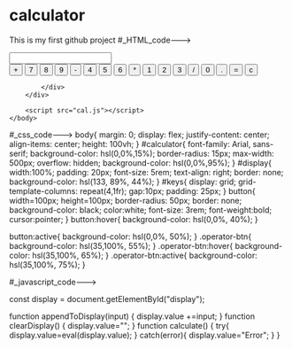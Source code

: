 # calculator
This is my first github project
#_HTML_code--->
<!DOCTYPE html>
<html lang="en">
    <head>
        <meta charset="UTF-8">
        <meta http-equiv="X-UA-Compatible" content="IE=edge">
        <meta name="viewport" content="width=device-width,initial-scale=1.0">
        <title img src="calculator.jpg">
            calculator
        </title>
        <link rel="stylesheet" href="style.css">
    </head>
    <body>
        <div id="calculator">
            <input id="display" readonly>
            <div id="keys">
                <button onclick="appendToDisplay('+')" class="operator-btn">+</button>
                <button onclick="appendToDisplay('7')">7</button>
                <button onclick="appendToDisplay('8')">8</button>
                <button onclick="appendToDisplay('9')">9</button>
                <button onclick="appendToDisplay('-')" class="operator-btn">-</button>
                <button onclick="appendToDisplay('4')">4</button>
                <button onclick="appendToDisplay('5')">5</button>
                <button onclick="appendToDisplay('6')">6</button>
                <button onclick="appendToDisplay('*')" class="operator-btn">*</button>
                <button onclick="appendToDisplay('1')">1</button>
                <button onclick="appendToDisplay('2')">2</button>
                <button onclick="appendToDisplay('3')">3</button>
                <button onclick="appendToDisplay('/')" class="operator-btn">/</button>
                <button onclick="appendToDisplay('0')">0</button>
                <button onclick="appendToDisplay('.')">.</button>
                <button onclick="calculate()" class="operator-btn">=</button>
                <button onclick="clearDisplay()" class="operator-btn">c</button>

            </div>
        </div>

        <script src="cal.js"></script>
    </body>
</html>

#_css_code--->
body{
    margin: 0;
    display: flex;
    justify-content: center;
    align-items: center;
    height: 100vh;
}
#calculator{
    font-family: Arial, sans-serif;
    background-color: hsl(0,0%,15%);
    border-radius: 15px;
    max-width: 500px;
    overflow: hidden;
    background-color: hsl(0,0%,95%);
}
#display{
    width:100%;
    padding: 20px;
    font-size: 5rem;
    text-align: right;
    border: none;
    background-color: hsl(133, 89%, 44%);
}
#keys{
    display: grid;
    grid-template-columns: repeat(4,1fr);
    gap:10px;
    padding: 25px;
}
button{
    width=100px;
    height=100px;
    border-radius: 50px;
    border: none;
    background-color: black;
    color:white;
    font-size: 3rem;
    font-weight:bold;
    cursor:pointer;
}
button:hover{
    background-color: hsl(0,0%, 40%);
}

button:active{
    background-color: hsl(0,0%, 50%);
}
.operator-btn{
    background-color: hsl(35,100%, 55%);
}
.operator-btn:hover{
    background-color: hsl(35,100%, 65%);
}
.operator-btn:active{
    background-color: hsl(35,100%, 75%);
}

#_javascript_code--->

const display = document.getElementById("display");

function appendToDisplay(input) {
    display.value +=input;
} 
function clearDisplay() {
    display.value="";
}
function calculate() {
   try{
    display.value=eval(display.value);
   } 
   catch(error){
    display.value="Error";
   }
}

